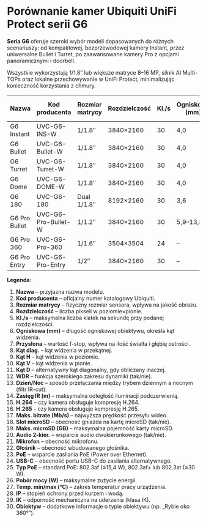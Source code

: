 # Porównanie kamer Ubiquiti UniFi Protect serii G6

**Seria G6** oferuje szeroki wybór modeli dopasowanych do różnych scenariuszy: od kompaktowej, bezprzewodowej kamery Instant, przez uniwersalne Bullet i Turret,
po zaawansowane kamery Pro z opcjami panoramicznymi i doorbell.

Wszystkie wykorzystują 1/1.8″ lub większe matryce 8–16 MP, silnik AI Multi-TOPs oraz lokalne przechowywanie w UniFi Protect, minimalizując konieczność
korzystania z chmury.

| Nazwa         | Kod producenta      | Rozmiar matrycy | Rozdzielczość | Kl./s | Ogniskowa (mm) | Przysłona | Kąt diag. | Kąt H  | Kąt V | Kąt D  | WDR | Dzień/Noc    | Zasięg IR (m) | H.264 | H.265 | Maks. bitrate (Mb/s) | Slot microSD | Maks. microSD (GB) | Audio 2-kier. | Mikrofon | Głośnik | PoE | USB-C | Typ PoE  | Pobór mocy (W) | Temp. min (°C) | Temp. max (°C) | IP   | IK   | Obiektyw          |
|---------------|---------------------|-----------------|---------------|-------|----------------|-----------|-----------|--------|-------|--------|-----|--------------|---------------|-------|-------|----------------------|--------------|--------------------|---------------|----------|---------|-----|-------|----------|----------------|----------------|----------------|------|------|-------------------|
| G6 Instant    | UVC-G6-INS-W        | 1/1.8″          | 3840×2160     | 30    | 4,0            | f/1.8     | 134,1°    | –      | –     | –      | Tak | filtr IR-cut | 6             | Tak   | Tak   | 24                   | Tak          | 512                | Tak           | Tak      | Tak     | Tak | Tak   | 802.3af  | 7              | -20            | 50             | IP55 | IK04 | –                 |
| G6 Bullet     | UVC-G6-Bullet-W     | 1/1.8″          | 3840×2160     | 30    | 4,0            | f/1.9     | –         | 109,9° | 56,7° | 134,1° | Tak | filtr IR-cut | 30            | Tak   | Tak   | 80                   | Tak          | 512                | Nie           | Tak      | Nie     | Tak | Nie   | 802.3af  | 9,9            | -20            | 50             | IP66 | IK04 | –                 |
| G6 Turret     | UVC-G6-Turret-W     | 1/1.8″          | 3840×2160     | 30    | 4,0            | f/1.9     | 134°      | –      | –     | –      | Tak | filtr IR-cut | 30            | Tak   | Tak   | 80                   | Tak          | 512                | Nie           | Tak      | Nie     | Tak | Nie   | 802.3af  | 12,5           | -20            | 50             | IP66 | IK04 | –                 |
| G6 Dome       | UVC-G6-DOME-W       | 1/1.8″          | 3840×2160     | 30    | 4,0            | f/1.9     | –         | 109,9° | 56,7° | 134,1° | Tak | filtr IR-cut | 30            | Tak   | Tak   | 80                   | Tak          | 512                | Nie           | Tak      | Nie     | Tak | Nie   | 802.3af  | 9,25           | -20            | 50             | IP66 | IK10 | –                 |
| G6 180        | UVC-G6-180          | Dual 1/1.8″     | 8192×2160     | 30    | 3,6            | f/1.8     | 180°      | –      | –     | –      | Tak | filtr IR-cut | 20            | Tak   | Tak   | 100                  | Tak          | 512                | Tak           | Tak      | Tak     | Tak | Nie   | 802.3af+ | 12,5           | -20            | 50             | IP66 | IK08 | –                 |
| G6 Pro Bullet | UVC-G6-Pro-Bullet-W | 1/1.2″          | 3840×2160     | 30    | 5,9–13,8       | f/1.5–2.9 | –         | 72,5°  | 37,9° | –      | Tak | filtr IR-cut | 60            | Tak   | Tak   | 200                  | Tak          | 512                | Tak           | Tak      | Tak     | Nie | Nie   | 802.3at  | 15             | -20            | 50             | IP66 | IK04 | –                 |
| G6 Pro 360    | UVC-G6-Pro-360      | 1/1.6″          | 3504×3504     | 24    | –              | f/1.9     | –         | –      | –     | –      | Tak | filtr IR-cut | 15            | Tak   | Tak   | 80                   | Tak          | 512                | Tak           | Tak      | Tak     | Tak | Nie   | 802.3af+ | 7,14           | -20            | 50             | IP66 | IK10 | Rybie oko 360°    |
| G6 Pro Entry  | UVC-G6-Pro-Entry    | 1/2″            | 3840×2160     | 30    | –              | f/1.6     | –         | –      | –     | –      | Tak | filtr IR-cut | 5             | Tak   | Tak   | 50                   | Tak          | 512                | Tak           | Tak      | Tak     | Tak | Nie   | 802.3af+ | 7              | -20            | 50             | IP55 | IK07 | Szerokokątny 154° |

**Legenda**:

1. **Nazwa** – przyjazna nazwa modelu.
2. **Kod producenta** – oficjalny numer katalogowy Ubiquiti.
3. **Rozmiar matrycy** – fizyczny rozmiar sensora, wpływa na jakość obrazu.
4. **Rozdzielczość** – liczba pikseli w poziomie×pionie.
5. **Kl./s** – maksymalna liczba klatek na sekundę przy podanej rozdzielczości.
6. **Ogniskowa (mm)** – długość ogniskowej obiektywu, określa kąt widzenia.
7. **Przysłona** – wartość f-stop, wpływa na ilość światła i głębię ostrości.
8. **Kąt diag.** – kąt widzenia w przekątnej.
9. **Kąt H** – kąt widzenia w poziomie.
10. **Kąt V** – kąt widzenia w pionie.
11. **Kąt D** – alternatywny kąt diagonalny, gdy obliczany inaczej.
12. **WDR** – funkcja szerokiego zakresu dynamiki (tak/nie).
13. **Dzień/Noc** – sposób przełączania między trybem dziennym a nocnym (filtr IR-cut).
14. **Zasięg IR (m)** – maksymalna odległość iluminacji podczerwienią.
15. **H.264** – czy kamera obsługuje kompresję H.264.
16. **H.265** – czy kamera obsługuje kompresję H.265.
17. **Maks. bitrate (Mb/s)** – najwyższa prędkość przesyłu wideo.
18. **Slot microSD** – obecność gniazda na kartę microSD (tak/nie).
19. **Maks. microSD (GB)** – maksymalna pojemność karty microSD.
20. **Audio 2-kier.** – wsparcie audio dwukierunkowego (tak/nie).
21. **Mikrofon** – obecność mikrofonu.
22. **Głośnik** – obecność wbudowanego głośnika.
23. **PoE** – wsparcie zasilania PoE (Power over Ethernet).
24. **USB-C** – obecność portu USB-C do zasilania alternatywnego.
25. **Typ PoE** – standard PoE: 802.3af (≤15,4 W), 802.3af+ lub 802.3at (≤30 W).
26. **Pobór mocy (W)** – maksymalne zużycie energii.
27. **Temp. min/max (°C)** – zakres temperatur pracy urządzenia.
28. **IP** – stopień ochrony przed kurzem i wodą.
29. **IK** – odporność mechaniczna na uderzenia (klasa IK).
30. **Obiektyw** – dodatkowe informacje o typie obiektywu (np. „Rybie oko 360°”).
